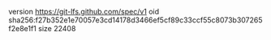 version https://git-lfs.github.com/spec/v1
oid sha256:f27b352e1e70057e3cd14178d3466ef5cf89c33ccf55c8073b307265f2e8e1f1
size 22408
